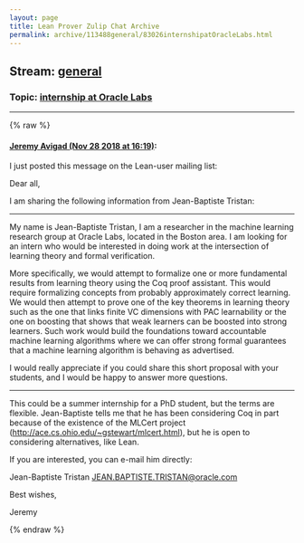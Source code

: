 ```yaml
---
layout: page
title: Lean Prover Zulip Chat Archive 
permalink: archive/113488general/83026internshipatOracleLabs.html
---
```


## Stream: [general](index.html)
### Topic: [internship at Oracle Labs](83026internshipatOracleLabs.html)

---


{% raw %}
#### [ Jeremy Avigad (Nov 28 2018 at 16:19)](https://leanprover.zulipchat.com/#narrow/stream/113488-general/topic/internship%20at%20Oracle%20Labs/near/148718363):
I just posted this message on the Lean-user mailing list:

Dear all,

I am sharing the following information from Jean-Baptiste Tristan:

*****

My name is Jean-Baptiste Tristan, I am a researcher in the machine
learning research group at Oracle Labs, located in the Boston area. I
am looking for an intern who would be interested in doing work at the
intersection of learning theory and formal verification.

More specifically, we would attempt to formalize one or more
fundamental results from learning theory using the Coq proof
assistant. This would require formalizing concepts from probably
approximately correct learning. We would then attempt to prove one of
the key theorems in learning theory such as the one that links finite
VC dimensions with PAC learnability or the one on boosting that shows
that weak learners can be boosted into strong learners. Such work
would build the foundations toward accountable machine learning
algorithms where we can offer strong formal guarantees that a machine
learning algorithm is behaving as advertised.

I would really appreciate if you could share this short proposal with
your students, and I would be happy to answer more questions.

*****

This could be a summer internship for a PhD student, but the terms are flexible. Jean-Baptiste tells me that he has been considering Coq in part because of the existence of the MLCert project (http://ace.cs.ohio.edu/~gstewart/mlcert.html), but he is open to considering alternatives, like Lean.

If you are interested, you can e-mail him directly:

Jean-Baptiste Tristan <JEAN.BAPTISTE.TRISTAN@oracle.com> 

Best wishes,

Jeremy


{% endraw %}
